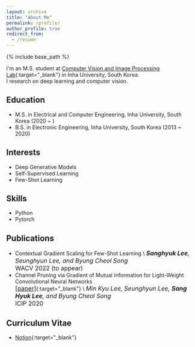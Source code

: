 ```yaml
---
layout: archive
title: "About Me"
permalink: /profile/
author_profile: true
redirect_from:
  - /resume
---
```


{% include base_path %}

I'm an M.S. student at [Computer Vision and Image Processing Lab](http://cvip.inha.ac.kr){:target="_blank"} in Inha University, South Korea.  
I research on deep learning and computer vision.

## Education
- M.S. in Electrical and Computer Engineering, Inha University, South Korea (2020 ~ )
- B.S. in Electronic Engineering, Inha University, South Korea (2013 ~ 2020)

## Interests
- Deep Generative Models
- Self-Supervised Learning
- Few-Shot Learning

## Skills
- Python
- Pytorch

## Publications
- Contextual Gradient Scaling for Few-Shot Learning \\
  <font size='3'> 
    <i><b>Sanghyuk Lee</b>, Seunghyun Lee, and Byung Cheol Song</i> <br>
    WACV 2022 (to appear)
  </font>
- Channel Pruning via Gradient of Mutual Information for Light-Weight Convolutional Neural Networks  
  [<font size='3'>[paper]</font>](https://ieeexplore.ieee.org/abstract/document/9190803){:target="_blank"} \\
  <font size='3'> 
    <i>Min Kyu Lee, Seunghyun Lee, <b>Sang Hyuk Lee</b>, and Byung Cheol Song</i> <br>
    ICIP 2020
  </font>

<!-- <ul>{% for post in site.publications reversed %}
{% include archive-single-cv.html %}
{% endfor %}</ul> -->

## Curriculum Vitae
- [Notion](https://shlee625.notion.site/shlee625/Curriculum-Vitae-8642e4391a274f95997cff70347b4d3d){:target="_blank"}
